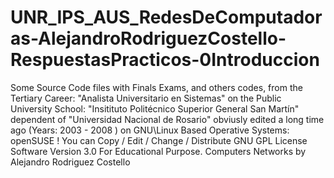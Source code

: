 # UNR_IPS_AUS_RedesDeComputadoras-AlejandroRodriguezCostello-RespuestasPracticos-0Introduccion
Some Source Code files with Finals Exams, and others codes, from the Tertiary Career: "Analista Universitario en Sistemas" on the Public University School: "Insitituto Politécnico Superior General San Martín" dependent of "Universidad Nacional de Rosario" obviusly edited a long time ago (Years: 2003 - 2008 ) on GNU\Linux Based Operative Systems: openSUSE ! You can Copy / Edit / Change / Distribute GNU GPL License Software Version 3.0 For Educational Purpose. Computers Networks by Alejandro Rodriguez Costello 

